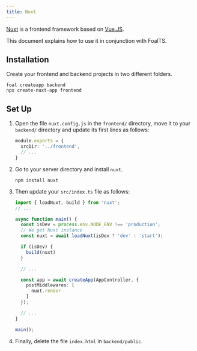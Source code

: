 ```yaml
---
title: Nuxt
---
```


[Nuxt](https://nuxtjs.org/) is a frontend framework based on [Vue.JS](http://vuejs.org).

This document explains how to use it in conjunction with FoalTS.

## Installation

Create your frontend and backend projects in two different folders.

```
foal createapp backend
npx create-nuxt-app frontend
```

## Set Up

1. Open the file `nuxt.config.js` in the `frontend/` directory, move it to your `backend/` directory and update its first lines as follows:

    ```typescript
    module.exports = {
      srcDir: '../frontend',
      // ...
    }
    ```

2. Go to your server directory and install `nuxt`.
    
    ```
    npm install nuxt
    ```

3. Then update your `src/index.ts` file as follows:

    ```typescript
    import { loadNuxt, build } from 'nuxt';
    // ...

    async function main() {
      const isDev = process.env.NODE_ENV !== 'production';
      // We get Nuxt instance
      const nuxt = await loadNuxt(isDev ? 'dev' : 'start');

      if (isDev) {
        build(nuxt)
      }
    
      // ...

      const app = await createApp(AppController, {
        postMiddlewares: [
          nuxt.render
        ]
      });
    
      // ...
    }

    main();

    ```
    
4. Finally, delete the file `index.html` in `backend/public`.
